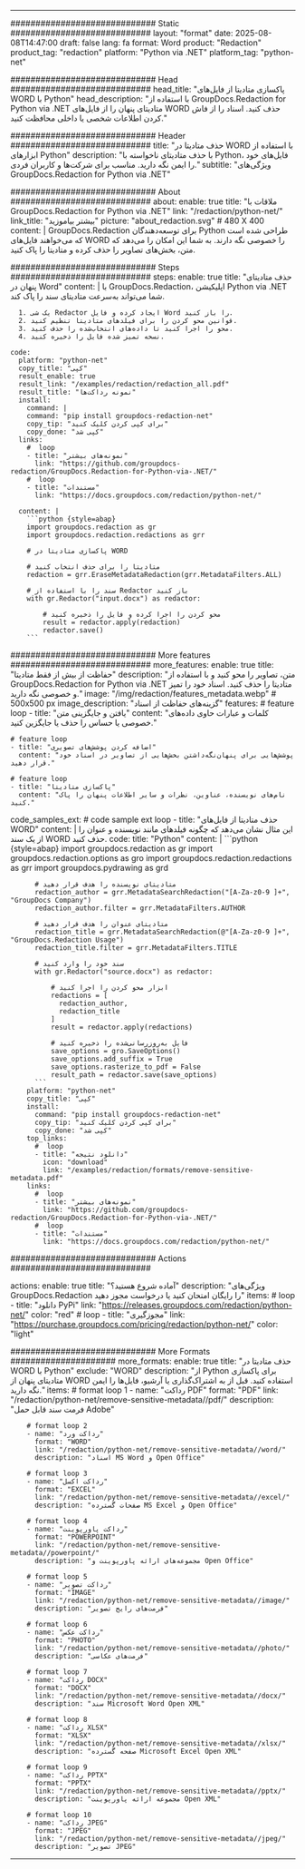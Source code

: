 
---
############################# Static ############################
layout: "format"
date:  2025-08-08T14:47:00
draft: false
lang: fa
format: Word
product: "Redaction"
product_tag: "redaction"
platform: "Python via .NET"
platform_tag: "python-net"

############################# Head ############################
head_title: "پاکسازی متادیتا از فایل‌های WORD با Python"
head_description: "با استفاده از GroupDocs.Redaction for Python via .NET متادیتای پنهان را از فایل‌های WORD حذف کنید. اسناد را از فاش کردن اطلاعات شخصی یا داخلی محافظت کنید."

############################# Header ############################
title: "حذف متادیتا در WORD با استفاده از ابزارهای Python" 
description: "با حذف متادیتای ناخواسته با Python، فایل‌های خود را ایمن نگه دارید. مناسب برای شرکت‌ها و کاربران فردی."
subtitle: "ویژگی‌های GroupDocs.Redaction for Python via .NET" 

############################# About ############################
about:
    enable: true
    title: "ملاقات با GroupDocs.Redaction for Python via .NET"
    link: "/redaction/python-net/"
    link_title: "بیشتر بیاموزید"
    picture: "about_redaction.svg" # 480 X 400
    content: |
       GroupDocs.Redaction برای توسعه‌دهندگان Python طراحی شده است که می‌خواهند فایل‌های WORD را خصوصی نگه دارند. به شما این امکان را می‌دهد که متن، بخش‌های تصاویر را حذف کرده و متادیتا را پاک کنید.

############################# Steps ############################
steps:
    enable: true
    title: "حذف متادیتای پنهان در Word"
    content: |
      با GroupDocs.Redaction، اپلیکیشن Python via .NET شما می‌تواند به‌سرعت متادیتای سند را پاک کند.
      
      1. یک شی Redactor ایجاد کرده و فایل Word را باز کنید.
      2. قوانین محو کردن را برای فیلدهای متادیتا تنظیم کنید.
      3. محو را اجرا کنید تا داده‌های انتخاب‌شده را حذف کنید.
      4. نسخه تمیز شده فایل را ذخیره کنید.
   
    code:
      platform: "python-net"
      copy_title: "کپی"
      result_enable: true
      result_link: "/examples/redaction/redaction_all.pdf"
      result_title: "نمونه رداکت‌ها"
      install:
        command: |
        command: "pip install groupdocs-redaction-net"
        copy_tip: "برای کپی کردن کلیک کنید"
        copy_done: "کپی شد"
      links:
        #  loop
        - title: "نمونه‌های بیشتر"
          link: "https://github.com/groupdocs-redaction/GroupDocs.Redaction-for-Python-via-.NET/"
        #  loop
        - title: "مستندات"
          link: "https://docs.groupdocs.com/redaction/python-net/"
          
      content: |
        ```python {style=abap}
        import groupdocs.redaction as gr
        import groupdocs.redaction.redactions as grr

        # پاکسازی متادیتا در WORD

        # متادیتا را برای حذف انتخاب کنید
        redaction = grr.EraseMetadataRedaction(grr.MetadataFilters.ALL)

        # سند را با استفاده از Redactor باز کنید
        with gr.Redactor("input.docx") as redactor:

            # محو کردن را اجرا کرده و فایل را ذخیره کنید
            result = redactor.apply(redaction)
            redactor.save()
        ```            


############################# More features ############################
more_features:
  enable: true
  title: "حفاظت از بیش از فقط متادیتا"
  description: "متن، تصاویر را محو کنید و با استفاده از GroupDocs.Redaction for Python via .NET متادیتا را حذف کنید. اسناد خود را تمیز و خصوصی نگه دارید."
  image: "/img/redaction/features_metadata.webp" # 500x500 px
  image_description: "گزینه‌های حفاظت از اسناد"
  features:
    # feature loop
    - title: "یافتن و جایگزینی متن"
      content: "کلمات و عبارات حاوی داده‌های خصوصی یا حساس را حذف یا جایگزین کنید."

    # feature loop
    - title: "اضافه کردن پوشش‌های تصویری"
      content: "پوشش‌هایی برای پنهان‌نگه‌داشتن بخش‌هایی از تصاویر در اسناد خود قرار دهید."

    # feature loop
    - title: "پاکسازی متادیتا"
      content: "نام‌های نویسنده، عناوین، نظرات و سایر اطلاعات پنهان را پاک کنید."
      
  code_samples_ext:
    # code sample ext loop
    - title: "حذف متادیتا از فایل‌های WORD"
      content: |
        این مثال نشان می‌دهد که چگونه فیلدهای مانند نویسنده و عنوان را از یک سند WORD حذف کنید.
      code:
        title: "Python"
        content: |
          ```python {style=abap}
          import groupdocs.redaction as gr
          import groupdocs.redaction.options as gro
          import groupdocs.redaction.redactions as grr
          import groupdocs.pydrawing as grd

          # متادیتای نویسنده را هدف قرار دهید
          redaction_author = grr.MetadataSearchRedaction("[A-Za-z0-9 ]+", "GroupDocs Company")
          redaction_author.filter = grr.MetadataFilters.AUTHOR

          # متادیتای عنوان را هدف قرار دهید
          redaction_title = grr.MetadataSearchRedaction(@"[A-Za-z0-9 ]+", "GroupDocs.Redaction Usage")
          redaction_title.filter = grr.MetadataFilters.TITLE

          # سند خود را وارد کنید
          with gr.Redactor("source.docx") as redactor:

              # ابزار محو کردن را اجرا کنید
              redactions = [
                redaction_author,
                redaction_title
              ]
              result = redactor.apply(redactions)

              # فایل به‌روزرسانی‌شده را ذخیره کنید
              save_options = gro.SaveOptions()
              save_options.add_suffix = True
              save_options.rasterize_to_pdf = False
              result_path = redactor.save(save_options)
          ```
        platform: "python-net"
        copy_title: "کپی"
        install:
          command: "pip install groupdocs-redaction-net"
          copy_tip: "برای کپی کردن کلیک کنید"
          copy_done: "کپی شد"
        top_links:
          #  loop
          - title: "دانلود نتیجه"
            icon: "download"
            link: "/examples/redaction/formats/remove-sensitive-metadata.pdf"
        links:
          #  loop
          - title: "نمونه‌های بیشتر"
            link: "https://github.com/groupdocs-redaction/GroupDocs.Redaction-for-Python-via-.NET/"
          #  loop
          - title: "مستندات"
            link: "https://docs.groupdocs.com/redaction/python-net/"


############################# Actions ############################

actions:
  enable: true
  title: "آماده شروع هستید؟"
  description: "ویژگی‌های GroupDocs.Redaction را رایگان امتحان کنید یا درخواست مجوز دهید"
  items:
    #  loop
    - title: "دانلود PyPi"
      link: "https://releases.groupdocs.com/redaction/python-net/"
      color: "red"
        #  loop
    - title: "مجوزگیری"
      link: "https://purchase.groupdocs.com/pricing/redaction/python-net/"
      color: "light"


############################# More Formats #####################
more_formats:
    enable: true
    title: "حذف متادیتا در WORD با Python"
    exclude: "WORD"
    description: "از Python برای پاکسازی متادیتای پنهان از WORD استفاده کنید. قبل از به اشتراک‌گذاری یا آرشیو، فایل‌ها را ایمن نگه دارید."
    items: 
        # format loop 1
        - name: "رداکت PDF"
          format: "PDF"
          link: "/redaction/python-net/remove-sensitive-metadata//pdf/"
          description: "فرمت سند قابل حمل Adobe"

        # format loop 2
        - name: "رداکت ورد"
          format: "WORD"
          link: "/redaction/python-net/remove-sensitive-metadata//word/"
          description: "اسناد MS Word و Open Office"
          
        # format loop 3
        - name: "رداکت اکسل"
          format: "EXCEL"
          link: "/redaction/python-net/remove-sensitive-metadata//excel/"
          description: "صفحات گسترده MS Excel و Open Office"

        # format loop 4
        - name: "رداکت پاورپوینت"
          format: "POWERPOINT"
          link: "/redaction/python-net/remove-sensitive-metadata//powerpoint/"
          description: "مجموعه‌های ارائه پاورپوینت و Open Office"

        # format loop 5
        - name: "رداکت تصویر"
          format: "IMAGE"
          link: "/redaction/python-net/remove-sensitive-metadata//image/"
          description: "فرمت‌های رایج تصویر"

        # format loop 6
        - name: "رداکت عکس"
          format: "PHOTO"
          link: "/redaction/python-net/remove-sensitive-metadata//photo/"
          description: "فرمت‌های عکاسی"

        # format loop 7
        - name: "رداکت DOCX"
          format: "DOCX"
          link: "/redaction/python-net/remove-sensitive-metadata//docx/"
          description: "سند Microsoft Word Open XML"
          
        # format loop 8
        - name: "رداکت XLSX"
          format: "XLSX"
          link: "/redaction/python-net/remove-sensitive-metadata//xlsx/"
          description: "صفحه گسترده Microsoft Excel Open XML"
          
        # format loop 9
        - name: "رداکت PPTX"
          format: "PPTX"
          link: "/redaction/python-net/remove-sensitive-metadata//pptx/"
          description: "مجموعه ارائه پاورپوینت Open XML"

        # format loop 10
        - name: "رداکت JPEG"
          format: "JPEG"
          link: "/redaction/python-net/remove-sensitive-metadata//jpeg/"
          description: "تصویر JPEG"


---
